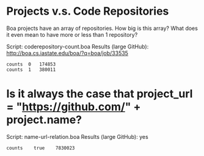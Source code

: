 # Projects v.s. Code Repositories

Boa projects have an array of repositories. How big is this array? What does it
even mean to have more or less than 1 repository?

Script: coderepository-count.boa
Results (large GitHub): http://boa.cs.iastate.edu/boa/?q=boa/job/33535

```
counts  0   174853
counts  1   380011
```

# Is it always the case that project_url = "https://github.com/" + project.name?

Script: name-url-relation.boa
Results (large GitHub): yes

```
counts    true    7830023
```
